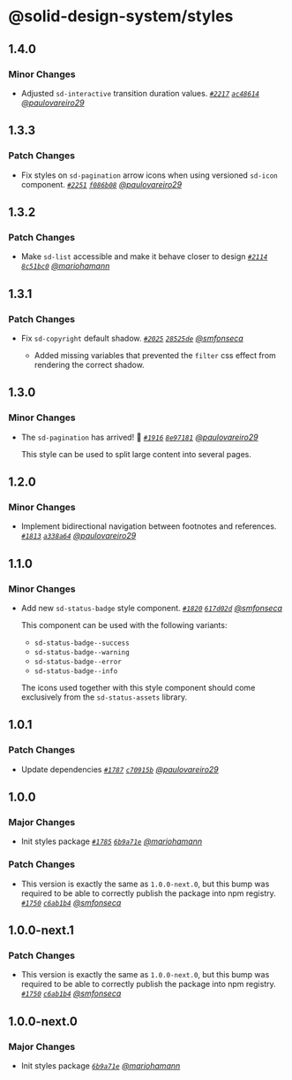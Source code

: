 # @solid-design-system/styles

## 1.4.0

### Minor Changes

- Adjusted `sd-interactive` transition duration values. _[`#2217`](https://github.com/solid-design-system/solid/pull/2217) [`ac48614`](https://github.com/solid-design-system/solid/commit/ac486145c19c83f646ad16a9dddde35a6e90a6eb) [@paulovareiro29](https://github.com/paulovareiro29)_

## 1.3.3

### Patch Changes

- Fix styles on `sd-pagination` arrow icons when using versioned `sd-icon` component. _[`#2251`](https://github.com/solid-design-system/solid/pull/2251) [`f086b08`](https://github.com/solid-design-system/solid/commit/f086b084171a2bb300f0607e93a334f6d843ec92) [@paulovareiro29](https://github.com/paulovareiro29)_

## 1.3.2

### Patch Changes

- Make `sd-list` accessible and make it behave closer to design _[`#2114`](https://github.com/solid-design-system/solid/pull/2114) [`8c51bc0`](https://github.com/solid-design-system/solid/commit/8c51bc031f403f6b73692c3ea1bc949c5bcf5b3a) [@mariohamann](https://github.com/mariohamann)_

## 1.3.1

### Patch Changes

- Fix `sd-copyright` default shadow. _[`#2025`](https://github.com/solid-design-system/solid/pull/2025) [`28525de`](https://github.com/solid-design-system/solid/commit/28525de175bca22592ade10cca8e6717c37b1080) [@smfonseca](https://github.com/smfonseca)_

  - Added missing variables that prevented the `filter` css effect from rendering the correct shadow.

## 1.3.0

### Minor Changes

- The `sd-pagination` has arrived! 🎉 _[`#1916`](https://github.com/solid-design-system/solid/pull/1916) [`8e97181`](https://github.com/solid-design-system/solid/commit/8e97181cbc913d47fbadc1997cfe75bcaa7a9245) [@paulovareiro29](https://github.com/paulovareiro29)_

  This style can be used to split large content into several pages.

## 1.2.0

### Minor Changes

- Implement bidirectional navigation between footnotes and references. _[`#1813`](https://github.com/solid-design-system/solid/pull/1813) [`a338a64`](https://github.com/solid-design-system/solid/commit/a338a643bd09aa2829bcb5671eb40db9b8c57832) [@paulovareiro29](https://github.com/paulovareiro29)_

## 1.1.0

### Minor Changes

- Add new `sd-status-badge` style component. _[`#1820`](https://github.com/solid-design-system/solid/pull/1820) [`617d02d`](https://github.com/solid-design-system/solid/commit/617d02d91e0eb3d27f9769e0e72fd76b985d6b33) [@smfonseca](https://github.com/smfonseca)_

  This component can be used with the following variants:

  - `sd-status-badge--success`
  - `sd-status-badge--warning`
  - `sd-status-badge--error`
  - `sd-status-badge--info`

  The icons used together with this style component should come exclusively from the `sd-status-assets` library.

## 1.0.1

### Patch Changes

- Update dependencies _[`#1787`](https://github.com/solid-design-system/solid/pull/1787) [`c70915b`](https://github.com/solid-design-system/solid/commit/c70915be2135d93f17e9150ea6fcef95f90dd081) [@paulovareiro29](https://github.com/paulovareiro29)_

## 1.0.0

### Major Changes

- Init styles package _[`#1785`](https://github.com/solid-design-system/solid/pull/1785) [`6b9a71e`](https://github.com/solid-design-system/solid/commit/6b9a71e690ad75f492b371411b3583b8aebeab65) [@mariohamann](https://github.com/mariohamann)_

### Patch Changes

- This version is exactly the same as `1.0.0-next.0`, but this bump was required to be able to correctly publish the package into npm registry. _[`#1750`](https://github.com/solid-design-system/solid/pull/1750) [`c6ab1b4`](https://github.com/solid-design-system/solid/commit/c6ab1b406ef1e9478326930c9195c50c10679e31) [@smfonseca](https://github.com/smfonseca)_

## 1.0.0-next.1

### Patch Changes

- This version is exactly the same as `1.0.0-next.0`, but this bump was required to be able to correctly publish the package into npm registry. _[`#1750`](https://github.com/solid-design-system/solid/pull/1750) [`c6ab1b4`](https://github.com/solid-design-system/solid/commit/c6ab1b406ef1e9478326930c9195c50c10679e31) [@smfonseca](https://github.com/smfonseca)_

## 1.0.0-next.0

### Major Changes

- Init styles package _[`6b9a71e`](https://github.com/solid-design-system/solid/commit/6b9a71e690ad75f492b371411b3583b8aebeab65) [@mariohamann](https://github.com/mariohamann)_
